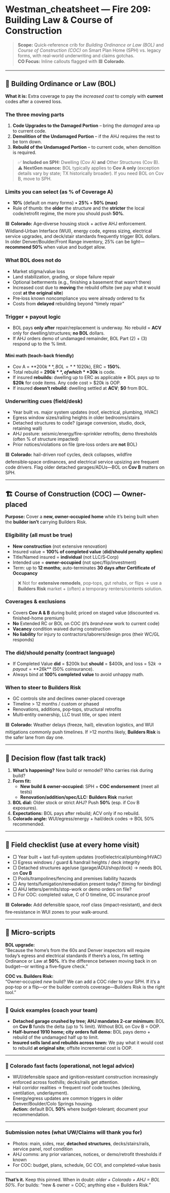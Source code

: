# Westman_cheatsheet — Fire 209: Building Law & Course of Construction

> **Scope:** Quick-reference crib for *Building Ordinance or Law (BOL)* and *Course of Construction (COC)* on Smart Plan Home (SPH) vs. legacy forms, with real‑world underwriting and claims gotchas.  
> **CO Focus:** Inline callouts flagged with 🟦 **Colorado**.

---

## 🔧 Building Ordinance or Law (BOL)

**What it is:** Extra coverage to pay the *increased cost* to comply with **current** codes after a covered loss.

### The three moving parts
1) **Code Upgrades to the Damaged Portion** – bring the *damaged* area up to current code.  
2) **Demolition of the Undamaged Portion** – if the AHJ requires the rest to be torn down.  
3) **Rebuild of the Undamaged Portion** – to current code, when demolition is required.

> ✅ **Included on SPH:** Dwelling (Cov A) **and** Other Structures (Cov B).  
> ⚠️ **NextGen nuance:** BOL typically applies to **Cov A only** (exception details vary by state; TX historically broader). If you need BOL on Cov B, move to SPH.

### Limits you can select (as % of Coverage A)
- **10%** (default on many forms) • **25%** • **50% (max)**  
- Rule of thumb: the **older** the structure and the **stricter** the local code/retrofit regime, the more you should push **50%**.

🟦 **Colorado:** Age‑diverse housing stock + active AHJ enforcement. Wildland‑Urban Interface (WUI), energy code, egress sizing, electrical service upgrades, and deck/stair standards frequently trigger BOL dollars. In older Denver/Boulder/Front Range inventory, 25% can be light—**recommend 50%** when value and budget allow.

### What BOL does **not** do
- Market stigma/value loss
- Land stabilization, grading, or slope failure repair
- Optional betterments (e.g., finishing a basement that wasn’t there)
- Increased cost due to **moving** the rebuild offsite (we pay what it would cost **at the original site**)
- Pre‑loss known noncompliance you were already ordered to fix
- Costs from **delayed** rebuilding beyond “timely repair”

### Trigger + payout logic
- BOL pays **only after** repair/replacement is underway. No rebuild = **ACV** only for dwelling/structures; **no BOL** dollars.
- If AHJ orders demo of undamaged remainder, BOL Part (2) + (3) respond up to the % limit.

#### Mini math (teach-back friendly)
- Cov A = **$200k**, BOL = **10%** (=$20k), ERC = **150%**.  
- Total rebuild = **$290k**, of which **$30k** is code.  
- If insured **rebuilds:** dwelling up to ERC as applicable **+** BOL pays up to **$20k** for code items. Any code cost > $20k is OOP.  
- If insured **doesn’t rebuild:** dwelling settled at **ACV**; **$0** from BOL.

### Underwriting cues (field/desk)
- Year built vs. major system updates (roof, electrical, plumbing, HVAC)
- Egress window sizes/railing heights in older bedrooms/stairs
- Detached structures to code? (garage conversion, studio, dock, retaining wall)  
- AHJ posture: seismic/energy/fire-sprinkler retrofits; demo thresholds (often % of structure impacted)
- Prior notices/violations on file (pre‑loss orders are **not** BOL)

🟦 **Colorado:** hail-driven roof cycles, deck collapses, wildfire defensible‑space ordinances, and electrical service upsizing are frequent code drivers. Flag older detached garages/ADUs—BOL on **Cov B** matters on SPH.

---

## 🏗️ Course of Construction (COC) — Owner-placed

**Purpose:** Cover a **new, owner-occupied home** while it’s being built when the **builder isn’t** carrying Builders Risk.

### Eligibility (all must be true)
- **New construction** (not extensive renovation)  
- Insured value = **100% of completed value** (**did/should penalty applies**)  
- Title/Named insured = **individual** (not LLC/S‑Corp)  
- Intended use = **owner‑occupied** (not spec/flip/investment)  
- Term: up to **12 months**; auto-terminates **30 days after Certificate of Occupancy**

> ❌ Not for **extensive remodels**, pop‑tops, gut rehabs, or flips → use a **Builders Risk** market + (often) a temporary renters/contents solution.

### Coverages & exclusions
- Covers **Cov A & B** during build; priced on staged value (discounted vs. finished-home premium)
- **No** Extended RC or BOL on COC (it’s *brand‑new* work to current code)
- **Vacancy** condition waived during construction
- **No liability** for injury to contractors/laborers/design pros (their WC/GL responds)

### The **did/should** penalty (contract language)
- If Completed Value **did** = $200k but **should** = $400k, and loss = $52k → payout = **$26k** (50% coinsurance).  
- Always bind at **100% completed value** to avoid unhappy math.

### When to steer to **Builders Risk**
- GC controls site and declines owner-placed coverage
- Timeline > 12 months / custom or phased
- Renovations, additions, pop‑tops, structural retrofits
- Multi‑entity ownership, LLC trust title, or spec intent

🟦 **Colorado:** Weather delays (freeze, hail), elevation logistics, and WUI mitigations commonly push timelines. If >12 months likely, **Builders Risk** is the safer lane from day one.

---

## 🧭 Decision flow (fast talk track)

1) **What’s happening?** New build or remodel? Who carries risk during build?  
2) **Form fit:**  
   - **New build & owner-occupied:** SPH + **COC endorsement** (meet all tests)  
   - **Renovation/addition/spec/LLC:** **Builders Risk** market  
3) **BOL dial:** Older stock or strict AHJ? Push **50%** (esp. if Cov B exposures).  
4) **Expectations:** BOL pays after rebuild; ACV only if no rebuild.  
5) **Colorado angle:** WUI/egress/energy + hail/deck codes → BOL 50% recommended.

---

## 👀 Field checklist (use at every home visit)

- ▢ Year built + last full-system updates (roof/electrical/plumbing/HVAC)  
- ▢ Egress windows / guard & handrail heights / deck integrity  
- ▢ Detached structures age/use (garage/ADU/shop/dock) → needs BOL on **Cov B**  
- ▢ Pools/trampolines/fencing and premises liability hazards  
- ▢ Any tents/fumigation/remediation present today? (timing for binding)  
- ▢ AHJ letters/permits/stop-work or demo orders on file?  
- ▢ For COC: completed value, C of O timeline, GC insurance proof

🟦 **Colorado:** Add defensible space, roof class (impact‑resistant), and deck fire‑resistance in WUI zones to your walk‑around.

---

## 📜 Micro-scripts

**BOL upgrade:**  
“Because the home’s from the 60s and Denver inspectors will require today’s egress and electrical standards if there’s a loss, I’m setting Ordinance or Law at **50%**. It’s the difference between moving back in on budget—or writing a five‑figure check.”

**COC vs. Builders Risk:**  
“Owner‑occupied *new* build? We can add a COC rider to your SPH. If it’s a pop‑top or a flip—or the builder controls coverage—Builders Risk is the right tool.”

---

### 🧩 Quick examples (coach your team)

- **Detached garage crushed by tree; AHJ mandates 2‑car minimum:** BOL on **Cov B** funds the delta (up to % limit). Without BOL on Cov B = OOP.  
- **Half-burned 1910 home; city orders full demo:** BOL pays demo + rebuild of the undamaged half up to limit.  
- **Insured sells land and rebuilds across town:** We pay what it would cost to rebuild **at original site**; offsite incremental cost is OOP.

---

### 📌 Colorado fast facts (operational, not legal advice)
- WUI/defensible space and ignition‑resistant construction increasingly enforced across foothills; decks/rails get attention.  
- Hail corridor realities → frequent roof code touches (decking, ventilation, underlayment).  
- Energy/egress updates are common triggers in older Denver/Boulder/Colo Springs housing.  
**Action:** default BOL **50%** where budget-tolerant; document your recommendation.

---

### Submission notes (what UW/Claims will thank you for)
- Photos: main, sides, rear, **detached structures**, decks/stairs/rails, service panel, roof condition  
- AHJ comms: any prior variances, notices, or demo/retrofit thresholds if known  
- For COC: budget, plans, schedule, GC COI, and completed-value basis

---

**That’s it.** Keep this pinned. When in doubt: *older + Colorado + AHJ = BOL 50%*. For builds: “new & owner = COC; anything else = Builders Risk.”

